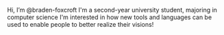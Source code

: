 Hi, I’m @braden-foxcroft
I'm a second-year university student, majoring in computer science
I'm interested in how new tools and languages can be used to enable people to better realize their visions!

<!---
braden-foxcroft/braden-foxcroft is a ✨ special ✨ repository because its `README.md` (this file) appears on your GitHub profile.
You can click the Preview link to take a look at your changes.
--->
